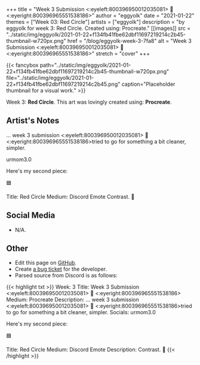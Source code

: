+++
title =       "Week 3 Submission <:eyeleft:800396950012035081> 👄 <:eyeright:800396965551538186>"
author =      "eggyolk"
date =        "2021-01-22"
themes =      ["Week 03: Red Circle"]
artists =     ["eggyolk"]
description = "by eggyolk for week 3: Red Circle. Created using: Procreate."
[[images]]
              src = "../static/img/eggyolk/2021-01-22+f134fb41fbe62dbf11697219214c2b45-thumbnail-w720px.png"
              href = "/blog/eggyolk-week-3-7fa8"
              alt = "Week 3 Submission <:eyeleft:800396950012035081> 👄 <:eyeright:800396965551538186>"
              stretch = "cover"
+++


{{< fancybox path="../static/img/eggyolk/2021-01-22+f134fb41fbe62dbf11697219214c2b45-thumbnail-w720px.png" file="../static/img/eggyolk/2021-01-22+f134fb41fbe62dbf11697219214c2b45.png" caption="Placeholder thumbnail for a visual work." >}}


Week 3: **Red Circle**. This art was lovingly created using: **Procreate**.

## Artist's Notes

... week 3 submission <:eyeleft:800396950012035081> 👄 <:eyeright:800396965551538186>tried to go for something a bit cleaner, simpler. 

urmom3.0

Here's my second piece: 

🟦 

Title: Red Circle
Medium: Discord Emote
Contrast. 🙏

## Social Media

- N/A.

## Other

- Edit this page on [GitHub](https://github.com/teaminkling/web-refresh/edit/main/content/blog/eggyolk-week-3-7fa8.md).
- Create [a bug ticket](https://github.com/teaminkling/web-refresh/issues/new?assignees=&labels=bug&template=problem-report.md&title=) for the developer.
- Parsed source from Discord is as follows:

{{< highlight txt >}}
Week: 3 
Title: Week 3 Submission <:eyeleft:800396950012035081> 👄 <:eyeright:800396965551538186> 
Medium: Procreate
Description: ... week 3 submission <:eyeleft:800396950012035081> 👄 <:eyeright:800396965551538186>tried to go for something a bit cleaner, simpler. 
Socials: urmom3.0

Here's my second piece: 

🟦 

Title: Red Circle
Medium: Discord Emote
Description: Contrast. 🙏
{{< /highlight >}}